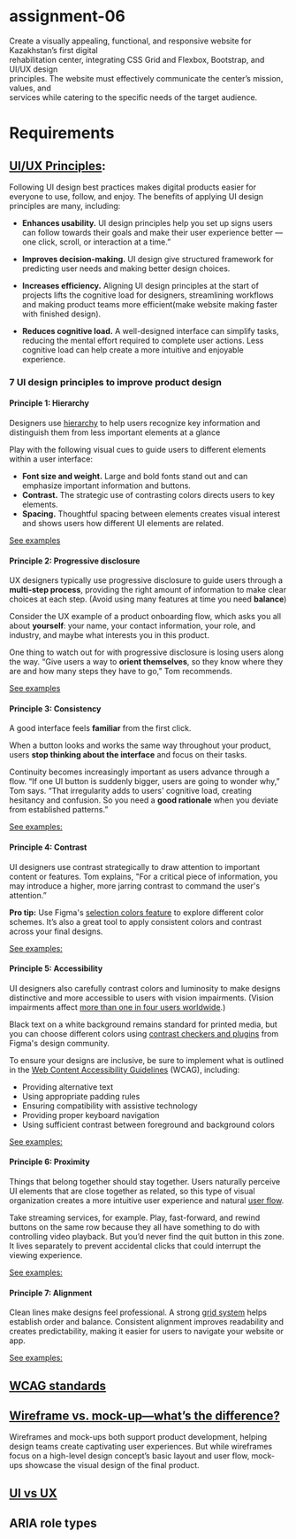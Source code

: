 ﻿# assignment-06
Create a visually appealing, functional, and responsive website for Kazakhstan’s first digital  
rehabilitation center, integrating CSS Grid and Flexbox, Bootstrap, and UI/UX design  
principles. The website must effectively communicate the center’s mission, values, and  
services while catering to the specific needs of the target audience.

# Requirements
## [UI/UX Principles](https://www.figma.com/resource-library/ui-design-principles/#what-are-ui-design-principles):
Following UI design best practices makes digital products easier for everyone to use, follow, and enjoy. The benefits of applying UI design principles are many, including:

-   **Enhances usability.** UI design principles help you set up signs users can follow towards their goals and make their user experience better —one click, scroll, or interaction at a time.”
 
-   **Improves decision-making.** UI design give structured framework for predicting user needs and making better design choices.

-   **Increases efficiency.** Aligning UI design principles at the start of projects lifts the cognitive load for designers, streamlining workflows and making product teams more efficient(make website making faster with finished design).

-   **Reduces cognitive load.** A well-designed interface can simplify tasks, reducing the mental effort required to complete user actions. Less cognitive load can help create a more intuitive and enjoyable experience.

### 7 UI design principles to improve product design
#### Principle 1: Hierarchy
Designers use [hierarchy](https://www.figma.com/resource-library/what-is-visual-hierarchy/) to help users recognize key information and distinguish them from less important elements at a glance

Play with the following visual cues to guide users to different elements within a user interface:
-   **Font size and weight.** Large and bold fonts stand out and can emphasize important information and buttons.
-   **Contrast.** The strategic use of contrasting colors directs users to key elements.
-   **Spacing.** Thoughtful spacing between elements creates visual interest and shows users how different UI elements are related.

[See examples](https://www.flux-academy.com/blog/visual-hierarchy-examples)

#### Principle 2: Progressive disclosure
UX designers typically use progressive disclosure to guide users through a **multi-step process**, providing the right amount of information to make clear choices at each step.
(Avoid using many features at time you need **balance**)

Consider the UX example of a product onboarding flow, which asks you all about **yourself**: your name, your contact information, your role, and industry, and maybe what interests you in this product.

One thing to watch out for with progressive disclosure is losing users along the way. “Give users a way to **orient themselves**, so they know where they are and how many steps they have to go,” Tom recommends.

[See examples](https://medium.com/@Flowmapp/progressive-disclosure-10-great-examples-to-check-5e54c5e0b5b6)

#### Principle 3: Consistency

A good interface feels **familiar** from the first click. 

When a button looks and works the same way throughout your product, users **stop thinking about the interface** and focus on their tasks.

Continuity becomes increasingly important as users advance through a flow. “If one UI button is suddenly bigger, users are going to wonder why,” Tom says. “That irregularity adds to users' cognitive load, creating hesitancy and confusion. So you need a **good rationale** when you deviate from established patterns.”

[See examples:](https://blog.tubikstudio.com/design-consistency/)

#### Principle 4: Contrast
UI designers use contrast strategically to draw attention to important content or features. Tom explains, "For a critical piece of information, you may introduce a higher, more jarring contrast to command the user's attention.”

**Pro tip:** Use Figma's [selection colors feature](https://help.figma.com/hc/en-us/articles/360042553434-View-and-adjust-colors-in-a-mixed-selection) to explore different color schemes. It’s also a great tool to apply consistent colors and contrast across your final designs.

[See examples:](https://venngage.com/blog/design-principle-contrast/)

#### Principle 5: Accessibility
UI designers also carefully contrast colors and luminosity to make designs distinctive and more accessible to users with vision impairments. (Vision impairments affect [more than one in four users worldwide](https://www.who.int/news-room/fact-sheets/detail/blindness-and-visual-impairment).)

Black text on a white background remains standard for printed media, but you can choose different colors using [contrast checkers and plugins](https://www.figma.com/blog/design-for-everyone-with-these-accessibility-focused-plugins/) from Figma's design community.

To ensure your designs are inclusive, be sure to implement what is outlined in the [Web Content Accessibility Guidelines](https://www.w3.org/WAI/WCAG21/quickref/) (WCAG), including:

-   Providing alternative text
-   Using appropriate padding rules
-   Ensuring compatibility with assistive technology
-   Providing proper keyboard navigation
-   Using sufficient contrast between foreground and background colors

[See examples:](https://www.accessibilitychecker.org/blog/accessible-website-examples/)

#### Principle 6: Proximity
Things that belong together should stay together. Users naturally perceive UI elements that are close together as related, so this type of visual organization creates a more intuitive user experience and natural [user flow](https://www.figma.com/resource-library/user-flow/).

Take streaming services, for example. Play, fast-forward, and rewind buttons on the same row because they all have something to do with controlling video playback. But you’d never find the quit button in this zone. It lives separately to prevent accidental clicks that could interrupt the viewing experience. 

[See examples:](https://venngage.com/blog/design-principle-proximity/)

#### Principle 7: Alignment
Clean lines make designs feel professional. A strong [grid system](https://www.figma.com/resource-library/web-design-grid-layout-examples/) helps establish order and balance. Consistent alignment improves readability and creates predictability, making it easier for users to navigate your website or app.

[See examples:](https://venngage.com/blog/design-principle-alignment/)

## [WCAG standards](https://medium.com/c2-group/wcag-2-1-guidelines-explained-with-examples-5c7c5d8b69eb)

## [Wireframe vs. mock-up—what’s the difference?](https://www.figma.com/resource-library/wireframe-vs-mockup/)
Wireframes and mock-ups both support product development, helping design teams create captivating user experiences. But while wireframes focus on a high-level design concept’s basic layout and user flow, mock-ups showcase the visual design of the final product.

##  [UI vs UX](https://www.figma.com/resource-library/difference-between-ui-and-ux/)

## ARIA role types

